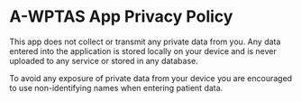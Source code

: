 # A-WPTAS App Privacy Policy

This app does not collect or transmit any private data from you.  Any data entered into the application 
is stored locally on your device and is never uploaded to any service or stored in any database.  

To avoid any exposure of private data from your device you are encouraged to use non-identifying names
when entering patient data.  
